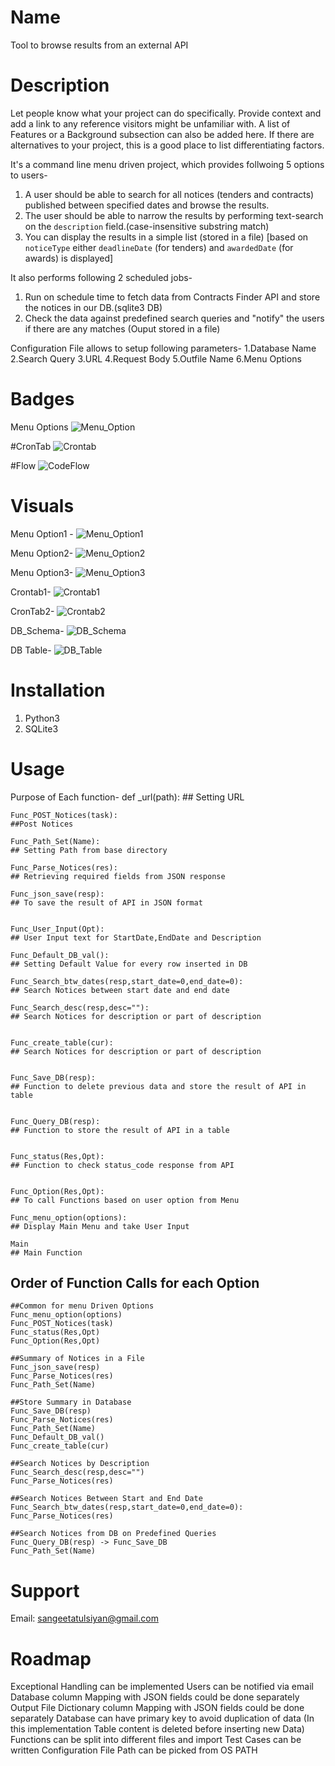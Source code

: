 # Name
Tool to browse results from an external API

# Description
Let people know what your project can do specifically. Provide context and add a link to any reference visitors might be unfamiliar with. A list of Features or a Background subsection can also be added here. If there are alternatives to your project, this is a good place to list differentiating factors.

It's a command line menu driven project, which provides follwoing 5 options to users-
1. A user should be able to search for all notices (tenders and contracts) published between specified dates and browse the results.
2. The user should be able to narrow the results by performing text-search on the `description` field.(case-insensitive substring match)
3. You can display the results in a simple list (stored in a file) [based on `noticeType` either `deadlineDate` (for tenders) and `awardedDate` (for awards) is displayed]

It also performs following 2 scheduled jobs-
1. Run on schedule time to fetch data from Contracts Finder API and store the notices in our DB.(sqlite3 DB)
2. Check the data against predefined search queries and "notify" the users if there are any matches (Ouput stored in a file)

Configuration File allows to setup following parameters-
1.Database Name
2.Search Query
3.URL
4.Request Body
5.Outfile Name
6.Menu Options


# Badges
Menu Options
![Menu_Option](https://github.com/etusang/Repo1/blob/b66cb4cb64947ae88f2e8a9b30aea34301c26b57/1.Menu_Option.JPG?raw=true)


#CronTab
![Crontab](https://github.com/etusang/Repo1/blob/b66cb4cb64947ae88f2e8a9b30aea34301c26b57/2.Crontab.JPG?raw=true)

#Flow
![CodeFlow](https://github.com/etusang/Repo1/blob/b66cb4cb64947ae88f2e8a9b30aea34301c26b57/0.CodeFlow.JPG?raw=true)


# Visuals
Menu Option1 -
![Menu_Option1](https://github.com/etusang/Repo1/blob/b8c60835ea4358c2399b4002db3a1c6fcece1a92/3.Menu_Option1.JPG?raw=true)

Menu Option2-
![Menu_Option2](https://github.com/etusang/Repo1/blob/140d974562b1f98020a8969ca255cd4dca48d068/4.Menu_Option2.JPG?raw=true)

Menu Option3-
![Menu_Option3](https://github.com/etusang/Repo1/blob/140d974562b1f98020a8969ca255cd4dca48d068/5.Menu_Option3.JPG?raw=true)

Crontab1-
![Crontab1](https://github.com/etusang/Repo1/blob/8664f521220c1db1777e1ff8efed2993eda8dfc4/6.Crontab1.JPG?raw=true)

CronTab2-
![Crontab2](https://github.com/etusang/Repo1/blob/8664f521220c1db1777e1ff8efed2993eda8dfc4/7.Crontab2.JPG?raw=true)

DB_Schema-
![DB_Schema](https://github.com/etusang/Repo1/blob/f78ff1ab3a5351407922d4a57ac9fb83953521cd/8.DB_schema.JPG?raw=true)

DB Table-
![DB_Table](https://github.com/etusang/Repo1/blob/8664f521220c1db1777e1ff8efed2993eda8dfc4/9.DB_Table_Value.JPG?raw=true)

# Installation
1. Python3
2. SQLite3


# Usage

Purpose of Each function-
  	def _url(path):
	## Setting URL
	
	Func_POST_Notices(task):
	##Post Notices
	
	Func_Path_Set(Name):
	## Setting Path from base directory
	
	Func_Parse_Notices(res):
	## Retrieving required fields from JSON response
	
	Func_json_save(resp):
	## To save the result of API in JSON format
	
	
	Func_User_Input(Opt):
	## User Input text for StartDate,EndDate and Description
	
	Func_Default_DB_val():
	## Setting Default Value for every row inserted in DB
	
	Func_Search_btw_dates(resp,start_date=0,end_date=0):
	## Search Notices between start date and end date
	
	Func_Search_desc(resp,desc=""):
	## Search Notices for description or part of description
	
	
	Func_create_table(cur):
	## Search Notices for description or part of description
	
	
	Func_Save_DB(resp):
	## Function to delete previous data and store the result of API in table
	
	
	Func_Query_DB(resp):
	## Function to store the result of API in a table
	
	
	Func_status(Res,Opt):
	## Function to check status_code response from API
	
	
	Func_Option(Res,Opt): 
	## To call Functions based on user option from Menu
	
	Func_menu_option(options):
	## Display Main Menu and take User Input
	
	Main
	## Main Function
	
	
## Order of Function Calls for each Option
	
	##Common for menu Driven Options
	Func_menu_option(options)
	Func_POST_Notices(task)
	Func_status(Res,Opt)
	Func_Option(Res,Opt)
	
	##Summary of Notices in a File
	Func_json_save(resp)
	Func_Parse_Notices(res)
	Func_Path_Set(Name)
	
	##Store Summary in Database
	Func_Save_DB(resp)
	Func_Parse_Notices(res)
	Func_Path_Set(Name)
	Func_Default_DB_val()
	Func_create_table(cur)
	
	##Search Notices by Description
	Func_Search_desc(resp,desc="")
	Func_Parse_Notices(res)
	
	##Search Notices Between Start and End Date
	Func_Search_btw_dates(resp,start_date=0,end_date=0):
	Func_Parse_Notices(res)
	
	##Search Notices from DB on Predefined Queries
	Func_Query_DB(resp) -> Func_Save_DB
	Func_Path_Set(Name)
	


# Support
Email: sangeetatulsiyan@gmail.com

# Roadmap
Exceptional Handling can be implemented
Users can be notified via email
Database column Mapping with JSON fields could be done separately
Output File Dictionary column Mapping with JSON fields could be done separately
Database can have primary key to avoid duplication of data (In this implementation Table content is deleted before inserting new Data)
Functions can be split into different files and import
Test Cases can be written
Configuration File Path can be picked from OS PATH



